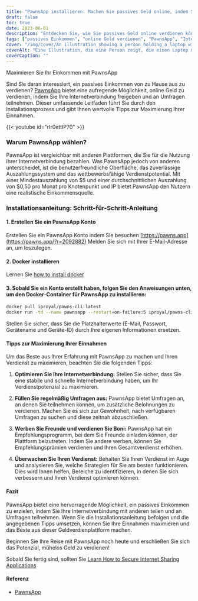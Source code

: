 ```yaml
---
title: "PawnsApp installieren: Machen Sie passives Geld online, indem Sie Ihr Internet teilen"
draft: false
toc: true
date: 2023-06-01
description: "Entdecken Sie, wie Sie passives Geld online verdienen können, indem Sie Ihre Internetverbindung freigeben und Umfragen über PawnsApp ausfüllen."
tags: ["passives Einkommen", "online Geld verdienen", "PawnsApp", "Internet-Sharing", "Abschluss der Umfrage", "Mindestausschüttung", "durchschnittliche Ausschüttung", "Online-Verdienst", "Nebenbeschäftigung", "Arbeit von zu Hause aus", "Belohnungen verdienen", "Internet monetarisieren", "digitale Weitergabe", "Einkommensbildung", "finanzielle Unabhängigkeit", "ein zusätzliches Einkommen erzielen", "Online-Umfragen", "technologiebasiertes Einkommen", "Monetarisierungsstrategie", "digitale Wirtschaft", "Peer-to-Peer-Netzwerk", "Einkommensstrom", "Heim-Internet", "Verdienstmöglichkeit", "Internetnutzung", "Umfrageprämien", "Online-Geldverdienen", "leicht verdientes Geld", "digitale Belohnungen", "Internet-Monetarisierung", "passive Einkünfte"]
cover: "/img/cover/An_illustration_showing_a_person_holding_a_laptop_with_a_money.png"
coverAlt: "Eine Illustration, die eine Person zeigt, die einen Laptop mit einem Geldsymbol auf dem Bildschirm hält, steht für passives Einkommen durch Internet-Sharing und das Ausfüllen von Umfragen mit PawnsApp."
coverCaption: ""
---
```

 Maximieren Sie Ihr Einkommen mit PawnsApp

Sind Sie daran interessiert, ein passives Einkommen von zu Hause aus zu verdienen? [PawnsApp](https://pawns.app/?r=2092882) bietet eine aufregende Möglichkeit, online Geld zu verdienen, indem Sie Ihre Internetverbindung freigeben und an Umfragen teilnehmen. Dieser umfassende Leitfaden führt Sie durch den Installationsprozess und gibt Ihnen wertvolle Tipps zur Maximierung Ihrer Einnahmen.

{{< youtube id="rIr0ettIP70" >}}

### Warum PawnsApp wählen?

PawnsApp ist vergleichbar mit anderen Plattformen, die Sie für die Nutzung Ihrer Internetverbindung bezahlen. Was PawnsApp jedoch von anderen unterscheidet, ist die benutzerfreundliche Oberfläche, das zuverlässige Auszahlungssystem und das wettbewerbsfähige Verdienstpotential. Mit einer Mindestauszahlung von $5 und einer durchschnittlichen Auszahlung von $0,50 pro Monat pro Knotenpunkt und IP bietet PawnsApp den Nutzern eine realistische Einkommensquelle.

### Installationsanleitung: Schritt-für-Schritt-Anleitung

#### 1. Erstellen Sie ein PawnsApp Konto

Erstellen Sie ein PawnsApp Konto indem Sie besuchen [https://pawns.app](https://pawns.app/?r=2092882) Melden Sie sich mit Ihrer E-Mail-Adresse an, um loszulegen.

#### 2. Docker installieren

Lernen Sie [how to install docker](https://simeononsecurity.ch/other/creating-profitable-low-powered-crypto-miners/#installing-docker)

#### 3. Sobald Sie ein Konto erstellt haben, folgen Sie den Anweisungen unten, um den Docker-Container für PawnsApp zu installieren:

```bash
docker pull iproyal/pawns-cli:latest
docker run -td --name pawnsapp --restart=on-failure:5 iproyal/pawns-cli:latest -email=email@example.com -password=change_me -device-name=raspberrypi -device-id=raspberrypi1 -accept-tos
```
Stellen Sie sicher, dass Sie die Platzhalterwerte (E-Mail, Passwort, Gerätename und Geräte-ID) durch Ihre eigenen Informationen ersetzen.

#### Tipps zur Maximierung Ihrer Einnahmen

Um das Beste aus Ihrer Erfahrung mit PawnsApp zu machen und Ihren Verdienst zu maximieren, beachten Sie die folgenden Tipps:

1. **Optimieren Sie Ihre Internetverbindung:** Stellen Sie sicher, dass Sie eine stabile und schnelle Internetverbindung haben, um Ihr Verdienstpotenzial zu maximieren.

2. **Füllen Sie regelmäßig Umfragen aus:** PawnsApp bietet Umfragen an, an denen Sie teilnehmen können, um zusätzliche Belohnungen zu verdienen. Machen Sie es sich zur Gewohnheit, nach verfügbaren Umfragen zu suchen und diese zeitnah abzuschließen.

3. **Werben Sie Freunde und verdienen Sie Boni:** PawnsApp hat ein Empfehlungsprogramm, bei dem Sie Freunde einladen können, der Plattform beizutreten. Indem Sie andere werben, können Sie Empfehlungsprämien verdienen und Ihren Gesamtverdienst erhöhen.

4. **Überwachen Sie Ihren Verdienst:** Behalten Sie Ihren Verdienst im Auge und analysieren Sie, welche Strategien für Sie am besten funktionieren. Dies wird Ihnen helfen, Bereiche zu identifizieren, in denen Sie sich verbessern und Ihren Verdienst optimieren können.

#### Fazit

PawnsApp bietet eine hervorragende Möglichkeit, ein passives Einkommen zu erzielen, indem Sie Ihre Internetverbindung mit anderen teilen und an Umfragen teilnehmen. Wenn Sie die Installationsanleitung befolgen und die angegebenen Tipps umsetzen, können Sie Ihre Einnahmen maximieren und das Beste aus dieser Geldverdienplattform machen.

Beginnen Sie Ihre Reise mit PawnsApp noch heute und erschließen Sie sich das Potenzial, mühelos Geld zu verdienen!

Sobald Sie fertig sind, sollten Sie [Learn How to Secure Internet Sharing Applications](https://simeononsecurity.ch/other/how-to-secure-internet-sharing-applications/)

#### Referenz
- [PawnsApp](https://pawns.app/?r=2092882)
